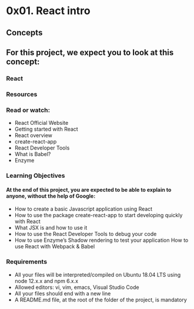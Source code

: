 # 0x01. React intro
## Concepts
## For this project, we expect you to look at this concept:

### React


### Resources
### Read or watch:

* React Official Website
* Getting started with React
* React overview
* create-react-app
* React Developer Tools
* What is Babel?
* Enzyme
### Learning Objectives
#### At the end of this project, you are expected to be able to explain to anyone, without the help of Google:

* How to create a basic Javascript application using React
* How to use the package create-react-app to start developing quickly with React
* What JSX is and how to use it
* How to use the React Developer Tools to debug your code
* How to use Enzyme’s Shadow rendering to test your application
How to use React with Webpack & Babel
### Requirements
* All your files will be interpreted/compiled on Ubuntu 18.04 LTS using node 12.x.x and npm 6.x.x
* Allowed editors: vi, vim, emacs, Visual Studio Code
* All your files should end with a new line
* A README.md file, at the root of the folder of the project, is mandatory